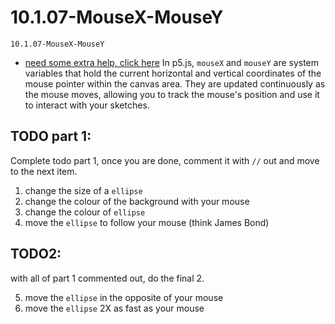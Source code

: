 # 10.1.07-MouseX-MouseY
```
10.1.07-MouseX-MouseY
```

- [need some extra help, click here](https://thecodingtrain.com/tracks/code-programming-with-p5-js/code/2-variables/1-mouseX-mouseY)
In p5.js, `mouseX` and `mouseY` are system variables that hold the current horizontal and vertical coordinates of the mouse pointer within the canvas area. They are updated continuously as the mouse moves, allowing you to track the mouse's position and use it to interact with your sketches.

## TODO part 1:
Complete todo part 1, once you are done, comment it with `//` out and move to the next item.

1. change the size of a `ellipse` 
2. change the colour of the background with your mouse
3. change the colour of `ellipse`
4. move the `ellipse` to follow your mouse (think James Bond)


## TODO2:
with all of part 1 commented out, do the final 2. 

5. move the `ellipse` in the opposite of your mouse 
6. move the `ellipse` 2X as fast as your mouse
